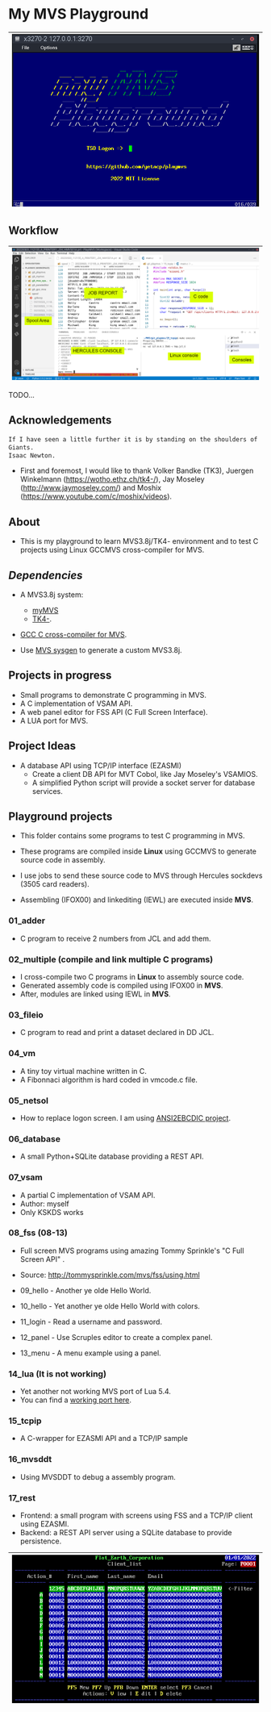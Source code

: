 # My MVS Playground

| ![Logon screen](img/netsol.png "Logon screen") |
| ------ |

## Workflow

| ![Workflow](img/workflow.png "Workflow") |
| ------ |

TODO...

## Acknowledgements
```
If I have seen a little further it is by standing on the shoulders of Giants.
Isaac Newton.
```

- First and foremost, I would like to thank Volker Bandke (TK3), Juergen Winkelmann (https://wotho.ethz.ch/tk4-/), Jay Moseley (http://www.jaymoseley.com/) and Moshix (https://www.youtube.com/c/moshix/videos).

## About
- This is my playground to learn MVS3.8j/TK4- environment and to test C projects using Linux GCCMVS cross-compiler for MVS.

## *Dependencies*

- A MVS3.8j system: 
    - [myMVS](https://github.com/yetacp/mymvs)
    - [TK4-](https://wotho.ethz.ch/tk4-/). 
- [GCC C cross-compiler for MVS](https://github.com/yetacp/gcc_mvs).

- Use [MVS sysgen](https://github.com/yetacp/mvs_sysgen) to generate a custom MVS3.8j.

## Projects in progress

- Small programs to demonstrate C programming in MVS.
- A C implementation of VSAM API.
- A web panel editor for FSS API (C Full Screen Interface).
- A LUA port for MVS.

## Project Ideas 
- A database API using TCP/IP interface (EZASMI)
    - Create a client DB API for MVT Cobol, like Jay Moseley's VSAMIOS.
    - A simplified Python script will provide a socket server for database services.

## Playground projects

- This folder contains some programs to test C programming in MVS.
 
- These programs are compiled inside **Linux** using GCCMVS to generate source code in assembly.

- I use jobs to send these source code to MVS through Hercules sockdevs (3505 card readers).

- Assembling (IFOX00) and linkediting (IEWL) are executed inside **MVS**.

### 01_adder

- C program to receive 2 numbers from JCL and add them.

### 02_multiple (compile and link multiple C programs)

- I cross-compile two C programs in **Linux** to assembly source code.
- Generated assembly code is compiled using IFOX00 in **MVS**.
- After, modules are linked using IEWL in **MVS**.

### 03_fileio

- C program to read and print a dataset declared in DD JCL.

### 04_vm

- A tiny toy virtual machine written in C.
- A Fibonnaci algorithm is hard coded in vmcode.c file.

### 05_netsol
- How to replace logon screen. I am using [ANSI2EBCDIC project](https://github.com/yetacp/ANSi2EBCDiC).

### 06_database
- A small Python+SQLite database providing a REST API.

### 07_vsam 

- A partial C implementation of VSAM API.
- Author: myself
- Only KSKDS works

### 08_fss (08-13)

- Full screen MVS programs using amazing Tommy Sprinkle's "C Full Screen API" .

- Source: http://tommysprinkle.com/mvs/fss/using.html
- 09_hello - Another ye olde Hello World.
- 10_hello - Yet another ye olde Hello World with colors.
- 11_login - Read a username and password.
- 12_panel - Use Scruples editor to create a complex panel.
- 13_menu  - A menu example using a panel.

### 14_lua (It is not working)
- Yet another not working MVS port of Lua 5.4.
- You can find a [working port here](https://github.com/HackerSmacker/Lua370).

### 15_tcpip
- A C-wrapper for EZASMI API and a TCP/IP sample

### 16_mvsddt
- Using MVSDDT to debug a assembly program.

### 17_rest
- Frontend: a small program with screens using FSS and a TCP/IP client using EZASMI.
- Backend: a REST API server using a SQLite database to provide persistence.

| ![Client list](17_rest/screens/frm_client_list.ans.png "Client list") |
| ------ |
